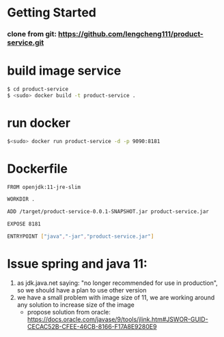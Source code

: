 # Getting Started

### clone from git: https://github.com/lengcheng111/product-service.git
# build image service
```sh
$ cd product-service
$ <sudo> docker build -t product-service .
```
# run docker
```sh
$<sudo> docker run product-service -d -p 9090:8181
```
# Dockerfile
```sh
FROM openjdk:11-jre-slim

WORKDIR .

ADD /target/product-service-0.0.1-SNAPSHOT.jar product-service.jar

EXPOSE 8181

ENTRYPOINT ["java","-jar","product-service.jar"]
```
# Issue spring and java 11:
1. as jdk.java.net saying: "no longer recommended for use in production", so we should have a plan to use other version
2. we have a small problem with image size of 11, we are working around any solution to increase size of the image 
	- propose solution from oracle:  https://docs.oracle.com/javase/9/tools/jlink.htm#JSWOR-GUID-CECAC52B-CFEE-46CB-8166-F17A8E9280E9
